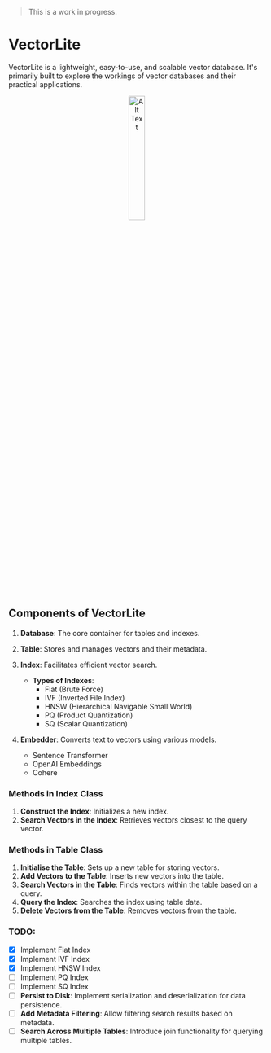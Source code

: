> This is a work in progress.

# VectorLite
VectorLite is a lightweight, easy-to-use, and scalable vector database. It's primarily built to explore the workings of vector databases and their practical applications.

<div align="center">
  <img src="https://drive.google.com/uc?export=view&id=11wRls96Y5Fr8_81JQVd6iUw7fRIfqR5g" alt="Alt Text" width="25%">
</div>

## Components of VectorLite 

1. **Database**: The core container for tables and indexes.
2. **Table**: Stores and manages vectors and their metadata.
3. **Index**: Facilitates efficient vector search.
   - **Types of Indexes**:
     - Flat (Brute Force)
     - IVF (Inverted File Index)
     - HNSW (Hierarchical Navigable Small World)
     - PQ (Product Quantization)
     - SQ (Scalar Quantization)

4. **Embedder**: Converts text to vectors using various models.
   - Sentence Transformer
   - OpenAI Embeddings
   - Cohere

### Methods in Index Class
1. **Construct the Index**: Initializes a new index.
2. **Search Vectors in the Index**: Retrieves vectors closest to the query vector.

### Methods in Table Class
1. **Initialise the Table**: Sets up a new table for storing vectors.
2. **Add Vectors to the Table**: Inserts new vectors into the table.
3. **Search Vectors in the Table**: Finds vectors within the table based on a query.
4. **Query the Index**: Searches the index using table data.
5. **Delete Vectors from the Table**: Removes vectors from the table.

### TODO:
- [x] Implement Flat Index
- [x] Implement IVF Index
- [x] Implement HNSW Index
- [ ] Implement PQ Index
- [ ] Implement SQ Index
- [ ] **Persist to Disk**: Implement serialization and deserialization for data persistence.
- [ ] **Add Metadata Filtering**: Allow filtering search results based on metadata.
- [ ] **Search Across Multiple Tables**: Introduce join functionality for querying multiple tables.